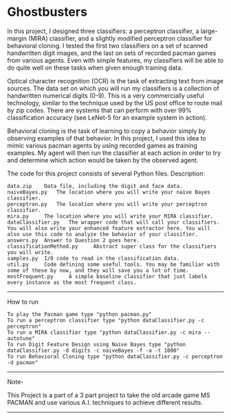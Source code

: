 # Ghostbusters
In this project, I designed three classifiers: a perceptron classifier, a large-margin (MIRA) classifier, and a slightly modified perceptron classifier for behavioral cloning. I tested the first two classifiers on a set of scanned handwritten digit images, and the last on sets of recorded pacman games from various agents. Even with simple features, my classifiers will be able to do quite well on these tasks when given enough training data.

Optical character recognition (OCR) is the task of extracting text from image sources. The data set on which you will run my classifiers is a collection of handwritten numerical digits (0-9). This is a very commercially useful technology, similar to the technique used by the US post office to route mail by zip codes. There are systems that can perform with over 99% classification accuracy (see LeNet-5 for an example system in action).

Behavioral cloning is the task of learning to copy a behavior simply by observing examples of that behavior. In this project, I used this idea to mimic various pacman agents by using recorded games as training examples. My agent will then run the classifier at each action in order to try and determine which action would be taken by the observed agent.

The code for this project consists of several Python files.
Description: 


	data.zip 	Data file, including the digit and face data.
	naiveBayes.py 	The location where you will write your naive Bayes classifier.
	perceptron.py 	The location where you will write your perceptron classifier.
	mira.py 	The location where you will write your MIRA classifier.
	dataClassifier.py 	The wrapper code that will call your classifiers. You will also write your enhanced feature extractor here. You will also use this code to analyze the behavior of your classifier.
	answers.py 	Answer to Question 2 goes here.
	classificationMethod.py 	Abstract super class for the classifiers you will write.
	samples.py 	I/O code to read in the classification data.
	util.py 	Code defining some useful tools. You may be familiar with some of these by now, and they will save you a lot of time.
	mostFrequent.py 	A simple baseline classifier that just labels every instance as the most frequent class.

**************************************************************************
How to run

	To play the Pacman game type "python pacman.py"
	To run a perceptron classifier type "python dataClassifier.py -c perceptron"
	To run a MIRA classifier type "python dataClassifier.py -c mira --autotune"
	To run Digit Feature Design using Naive Bayes type "python dataClassifier.py -d digits -c naiveBayes -f -a -t 1000"
	To run Behavioral Cloning type "python dataClassifier.py -c perceptron -d pacman"

**************************************************************************
Note-

This Project is a part of a 3 part project to take the old arcade game MS PACMAN and use various A.I. techniques to achieve different results.

*************************************************************************